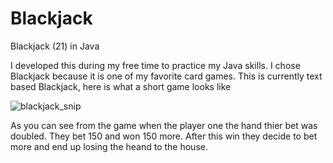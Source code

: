 # Blackjack
Blackjack (21) in Java

I developed this during my free time to practice my Java skills. 
I chose Blackjack because it is one of my favorite card games.
This is currently text based Blackjack, here is what a short game looks like

![blackjack_snip](https://user-images.githubusercontent.com/72853815/150275667-a2740b7b-9390-4040-9055-402f1a129ad8.PNG)

As you can see from the game when the player one the hand thier bet was doubled. They bet 150 and won 150 more.
After this win they decide to bet more and end up losing the heand to the house.

